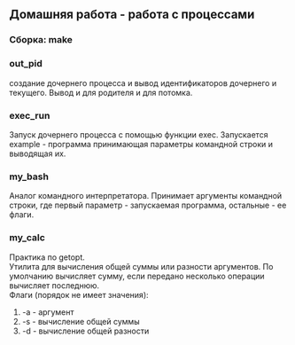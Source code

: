 ## Домашняя работа - работа с процессами

### Сборка: make

### out_pid
создание дочернего процесса и вывод идентификаторов дочернего и текущего. Вывод и для родителя и для потомка.

### exec_run
Запуск дочернего процесса с помощью функции exec. Запускается  example - программа принимающая параметры командной строки и выводящая их.

### my_bash
Аналог командного интерпретатора. Принимает аргументы командной строки, где первый параметр - запускаемая программа, остальные - ее флаги.

### my_calc
Практика по getopt.\
Утилита для вычисления общей суммы или разности аргументов. По умолчанию вычисляет сумму, если передано несколько операции вычисляет последнюю.\
Флаги (порядок не имеет значения):
1. -a - аргумент
2. -s - вычисление общей суммы
3. -d - вычисление общей разности
